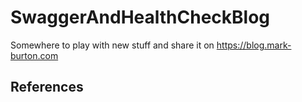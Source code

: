 # SwaggerAndHealthCheckBlog

Somewhere to play with new stuff and share it on https://blog.mark-burton.com


## References
[zhaytam]: https://blog.zhaytam.com/2020/04/30/health-checks-aspnetcore/
[KeePass.Extensions.Configuration]: https://github.com/adamfisher/KeePass.Extensions.Configuration
[Hanselman HealthChecks]: https://www.hanselman.com/blog/HowToSetUpASPNETCore22HealthChecksWithBeatPulsesAspNetCoreDiagnosticsHealthChecks.aspx
[Displaying ASP.NET Core health checks with Grafana and InfluxDB]: https://gunnarpeipman.com/aspnet-core-health-checks-grafana-influxdb/
